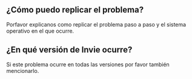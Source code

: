 ## ¿Cómo puedo replicar el problema?
Porfavor explicanos como replicar el problema paso a paso y el sistema operativo en el que ocurre.
## ¿En qué versión de Invie ocurre?
Si este problema ocurre en todas las versiones por favor también mencionarlo. 

